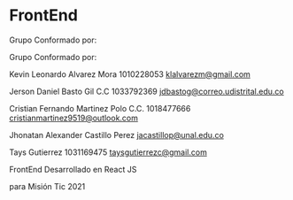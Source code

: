# FrontEnd

Grupo Conformado por:

Grupo Conformado por:

Kevin Leonardo Alvarez Mora 1010228053 klalvarezm@gmail.com

Jerson Daniel Basto Gil C.C 1033792369 jdbastog@correo.udistrital.edu.co

Cristian Fernando Martinez Polo C.C. 1018477666 cristianmartinez9519@outlook.com

Jhonatan Alexander Castillo Perez jacastillop@unal.edu.co

Tays Gutierrez 1031169475 taysgutierrezc@gmail.com


FrontEnd Desarrollado en React JS 

para Misión Tic 2021

